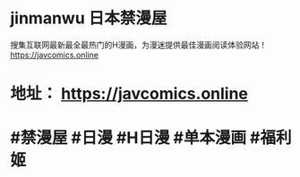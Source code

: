 # jinmanwu 日本禁漫屋
搜集互联网最新最全最热门的H漫画，为漫迷提供最佳漫画阅读体验网站！ https://javcomics.online

# 地址： https://javcomics.online
#  #禁漫屋 #日漫 #H日漫 #单本漫画 #福利姬
